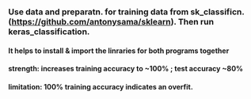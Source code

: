 ### Use data and preparatn. for training data from sk_classificn.(https://github.com/antonysama/sklearn). Then run keras_classification. 
####  It helps to install & import the linraries for both programs together
####  strength: increases training accuracy to ~100% ; test accuracy  ~80% 
####  limitation: 100% training accuracy indicates an overfit.
